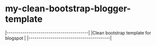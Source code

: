 # my-clean-bootstrap-blogger-template
|-----------------------------------------|
|Clean bootstrap template for blogspot    |
|-----------------------------------------|
